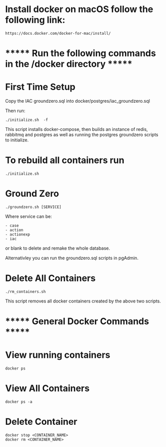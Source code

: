 # Install docker on macOS follow the following link:

    https://docs.docker.com/docker-for-mac/install/

# ***** Run the following commands in the /docker directory *****
# First Time Setup

Copy the IAC groundzero.sql into docker/postgres/iac_groundzero.sql

Then run:
  
    ./initialize.sh  -f

This script installs docker-compose, then builds an instance of redis, rabbitmq and postgres as well as running the postgres groundzero scripts to initialize.

# To rebuild all containers run 

    ./initialize.sh

# Ground Zero

    ./groundzero.sh [SERVICE]

Where service can be:

    - case
    - action
    - actionexp
    - iac
or blank to delete and remake the whole database.

Alternativley you can run the groundzero.sql scripts in pgAdmin.

# Delete All Containers 

    ./rm_containers.sh

This script removes all docker containers created by the above two scripts.

# ***** General Docker Commands *****

# View running containers

    docker ps

# View All Containers

    docker ps -a

# Delete Container

    docker stop <CONTAINER_NAME>
    docker rm <CONTAINER_NAME>
